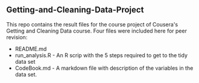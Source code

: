 ## Getting-and-Cleaning-Data-Project

This repo contains the result files for the course project of Cousera's Getting and Cleaning Data course.
Four files were included here for peer revision:

* README.md
* run_analysis.R - An R scrip with the 5 steps required to get to the tidy data set
* CodeBook.md - A markdown file with description of the variables in the data set.
